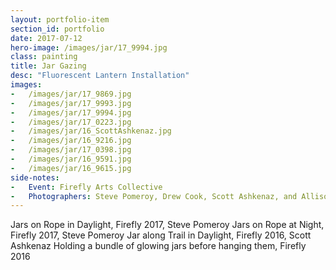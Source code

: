```yaml
---
layout: portfolio-item
section_id: portfolio
date: 2017-07-12
hero-image: /images/jar/17_9994.jpg
class: painting
title: Jar Gazing
desc: "Fluorescent Lantern Installation"
images:
-   /images/jar/17_9869.jpg
-   /images/jar/17_9993.jpg
-   /images/jar/17_9994.jpg
-   /images/jar/17_0223.jpg
-   /images/jar/16_ScottAshkenaz.jpg
-   /images/jar/16_9216.jpg
-   /images/jar/17_0398.jpg
-   /images/jar/16_9591.jpg
-   /images/jar/16_9615.jpg
side-notes:
-   Event: Firefly Arts Collective
-   Photographers: Steve Pomeroy, Drew Cook, Scott Ashkenaz, and Allison Sebastian
---
```


Jars on Rope in Daylight, Firefly 2017, Steve Pomeroy
Jars on Rope at Night, Firefly 2017, Steve Pomeroy
Jar along Trail in Daylight, Firefly 2016, Scott Ashkenaz
Holding a bundle of glowing jars before hanging them, Firefly 2016
